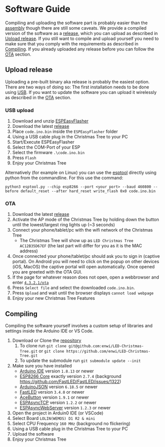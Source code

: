 # Software Guide

Compiling and uploading the software part is probably easier than the
[assembly](https://github.com/enwi/LED-Christmas-Tree/blob/main/soldering.md)
though there are still some caveats.
We provide a compiled version of the software as a [release](https://github.com/enwi/LED-Christmas-Tree/releases), which you can upload as described in [Upload release](#uploadRelease).
If you still want to compile and upload yourself you need to make sure that you comply with the requirements as described in [Compiling](#compiling).
If you already uploaded any release before you can follow the [OTA](#uploadReleaseOta) section.

## <a name="uploadRelease"></a>Upload release
Uploading a pre-built binary aka release is probably the easiest option. 
There are two ways of doing so:
The first installation needs to be done using [USB](#uploadReleaseUsb). 
If you want to update the software you can upload it wirelessly as described in the [OTA](#uploadReleaseOta) section.

### <a name="uploadReleaseUsb"></a>USB upload
1. Download and unzip [ESPEasyFlasher](https://github.com/BattloXX/ESPEasyFlasher/releases/download/1.1/FlashESP8266.zip)
2. Download the latest [release](https://github.com/enwi/LED-Christmas-Tree/releases)
3. Place `code.ino.bin` inside the `ESPEasyFlasher` folder
4. Using a USB cable plug in the Christmas Tree to your PC
5. Start/Execute ESPEasyFlasher
6. Select the COM-Port of your ESP
7. Select the firmware `.\code.ino.bin`
8. Press `Flash`
9. Enjoy your Christmas Tree

Alternatively (for example on Linux) you can use the [esptool](https://github.com/espressif/esptool) directly using python from the commandline.
For this use the command:
```
python3 esptool.py --chip esp8266 --port <your port> --baud 460800 --before default_reset --after hard_reset write_flash 0x0 code.ino.bin
```

### <a name="uploadReleaseOta"></a>OTA
1. Download the latest [release](https://github.com/enwi/LED-Christmas-Tree/releases)
2. Activate the AP mode of the Christmas Tree by holding down the button  until the lowest/largest ring lights up (~3 seconds)
3. Connect your phone/tablet/pc with the wifi network of the Christmas Tree
   - The Christmas Tree will show up as `LED Christmas Tree AC12B35D67EF` (the last part will differ for you as it is the MAC address)
4. Once connected your phone/tablet/pc should ask you to sign in (captive portal). On Android you will need to click on the popup on other devices (iOS, MacOS) the captive portal will open automatically. Once opened you are greeted with the OTA GUI.
5. If the page for whatever reason does not open, open a webbrowser and enter [`4.3.2.1/ota`](http://4.3.2.1/ota)
6. Press `Select file` and select the downloaded `code.ino.bin`.
7. Press `Upload` and wait until the browser displays `cannot load webpage`
8. Enjoy your new Christmas Tree Features

## <a name="compiling"></a>Compiling
Compiling the software yourself involves a custom setup of libraries and settings inside the Arduino IDE or VS Code.

1. Download or Clone the [repository](https://github.com/enwi/LED-Christmas-Tree)
   1. To clone run `git clone git@github.com:enwi/LED-Christmas-Tree.git` or `git clone https://github.com/enwi/LED-Christmas-Tree.git`
   2. To update the submodule run `git submodule update --init`
2. Make sure you have installed
   - [Arduino IDE](https://www.arduino.cc/en/software) version `1.8.13` or newer
   - [ESP8266 Core](https://github.com/esp8266/Arduino#contents) exactly version `2.7.4` (background https://github.com/FastLED/FastLED/issues/1322)
   - [ArduinoJSON](https://github.com/bblanchon/ArduinoJson) version `6.18.5` or newer
   - [FastLED](https://github.com/FastLED/FastLED) version `3.4.0` or newer
   - [AceButton](https://github.com/bxparks/AceButton) version `1.9.1` or newer
   - [ESPAsyncTCP](https://github.com/me-no-dev/ESPAsyncTCP) version `1.2.2` or newer
   - [ESPAsyncWebServer](https://github.com/me-no-dev/ESPAsyncWebServer) version `1.2.3` or newer
3. Open the project in Arduin0 IDE (or VSCode)
4. Select Board `LOLIN(WEMOS) D1 R2 & mini`
5. Select CPU Frequency `160 MHz` (background no flickering)
7. Using a USB cable plug in the Christmas Tree to your PC
8. Upload the software
9. Enjoy your Christmas Tree